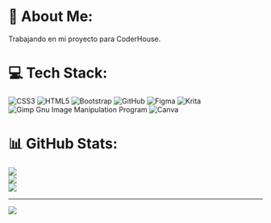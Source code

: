 # 💫 About Me:
Trabajando en mi proyecto para CoderHouse.


# 💻 Tech Stack:
![CSS3](https://img.shields.io/badge/css3-%231572B6.svg?style=flat&logo=css3&logoColor=white) ![HTML5](https://img.shields.io/badge/html5-%23E34F26.svg?style=flat&logo=html5&logoColor=white) ![Bootstrap](https://img.shields.io/badge/bootstrap-%23563D7C.svg?style=flat&logo=bootstrap&logoColor=white) ![GitHub](https://img.shields.io/badge/GitHub-%23121011.svg?style=flat&logo=github&logoColor=white) 	![Figma](https://img.shields.io/badge/figma-%23F24E1E.svg?style=flat&logo=figma&logoColor=white) ![Krita](https://img.shields.io/badge/Krita-203759?style=flat&logo=krita&logoColor=EEF37B) ![Gimp Gnu Image Manipulation Program](https://img.shields.io/badge/Gimp-657D8B?style=flat&logo=gimp&logoColor=FFFFFF) ![Canva](https://img.shields.io/badge/Canva-%2300C4CC.svg?style=flat&logo=Canva&logoColor=white)
# 📊 GitHub Stats:
![](https://github-readme-stats.vercel.app/api?username=juan-miguel-leonard&theme=dark&hide_border=false&include_all_commits=false&count_private=false)<br/>
![](https://github-readme-streak-stats.herokuapp.com/?user=juan-miguel-leonard&theme=dark&hide_border=false)<br/>
![](https://github-readme-stats.vercel.app/api/top-langs/?username=juan-miguel-leonard&theme=dark&hide_border=false&include_all_commits=false&count_private=false&layout=compact)

---
[![](https://visitcount.itsvg.in/api?id=juan-miguel-leonard&icon=0&color=9)](https://visitcount.itsvg.in)


